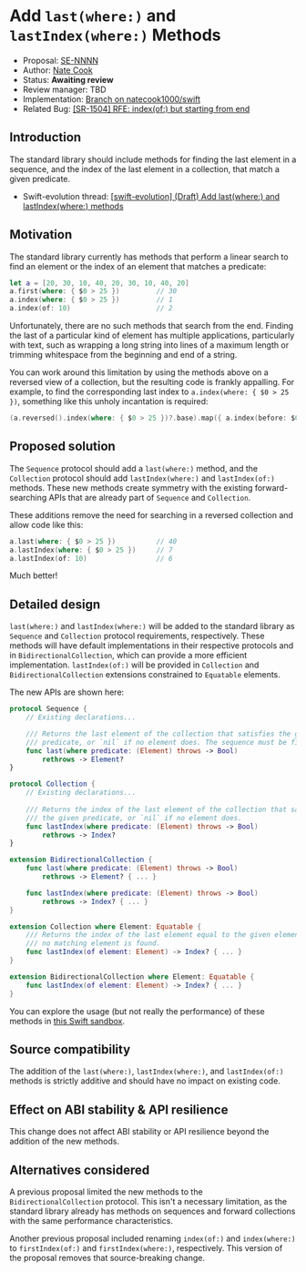 # Add `last(where:)` and `lastIndex(where:)` Methods

* Proposal: [SE-NNNN](0000-add-last-methods.md)
* Author: [Nate Cook](https://github.com/natecook1000)
* Status: **Awaiting review**
* Review manager: TBD
* Implementation: [Branch on natecook1000/swift](https://github.com/apple/swift/compare/master...natecook1000:nc-last)
* Related Bug: [\[SR-1504\] RFE: index(of:) but starting from end](https://bugs.swift.org/browse/SR-1504)

## Introduction

The standard library should include methods for finding the last element in a sequence, and the index of the last element in a collection, that match a given predicate.

* Swift-evolution thread: [\[swift-evolution\] (Draft) Add last(where:) and lastIndex(where:) methods](https://lists.swift.org/pipermail/swift-evolution/Week-of-Mon-20160509/017048.html)

## Motivation

The standard library currently has methods that perform a linear search to find an element or the index of an element that matches a predicate:

```swift
let a = [20, 30, 10, 40, 20, 30, 10, 40, 20]
a.first(where: { $0 > 25 })         // 30
a.index(where: { $0 > 25 })         // 1
a.index(of: 10)                     // 2
```

Unfortunately, there are no such methods that search from the end. Finding the last of a particular kind of element has multiple applications, particularly with text, such as wrapping a long string into lines of a maximum length or trimming whitespace from the beginning and end of a string.

You can work around this limitation by using the methods above on a reversed view of a collection, but the resulting code is frankly appalling. For example, to find the corresponding last index to `a.index(where: { $0 > 25 })`, something like this unholy incantation is required:

```swift
(a.reversed().index(where: { $0 > 25 })?.base).map({ a.index(before: $0) })
```

## Proposed solution

The `Sequence` protocol should add a `last(where:)` method, and the `Collection` protocol should add `lastIndex(where:)` and `lastIndex(of:)` methods. These new methods create symmetry with the existing forward-searching APIs that are already part of `Sequence` and `Collection`.

These additions remove the need for searching in a reversed collection and allow code like this:

```swift
a.last(where: { $0 > 25 })          // 40
a.lastIndex(where: { $0 > 25 })     // 7
a.lastIndex(of: 10)                 // 6
```

Much better!

## Detailed design

`last(where:)` and `lastIndex(where:)` will be added to the standard library as `Sequence` and `Collection` protocol requirements, respectively. These methods will have default implementations in their respective protocols and in `BidirectionalCollection`, which can provide a more efficient implementation. `lastIndex(of:)` will be provided in `Collection` and `BidirectionalCollection` extensions constrained to `Equatable` elements. 

The new APIs are shown here:

```swift
protocol Sequence {
    // Existing declarations...

    /// Returns the last element of the collection that satisfies the given
    /// predicate, or `nil` if no element does. The sequence must be finite.
    func last(where predicate: (Element) throws -> Bool) 
        rethrows -> Element?
}

protocol Collection {
    // Existing declarations...
    
    /// Returns the index of the last element of the collection that satisfies 
    /// the given predicate, or `nil` if no element does.
    func lastIndex(where predicate: (Element) throws -> Bool) 
        rethrows -> Index? 
}

extension BidirectionalCollection {
    func last(where predicate: (Element) throws -> Bool) 
        rethrows -> Element? { ... }

    func lastIndex(where predicate: (Element) throws -> Bool) 
        rethrows -> Index? { ... }
}

extension Collection where Element: Equatable {
    /// Returns the index of the last element equal to the given element, or 
    /// no matching element is found.
    func lastIndex(of element: Element) -> Index? { ... }
}

extension BidirectionalCollection where Element: Equatable {
    func lastIndex(of element: Element) -> Index? { ... }
}
```

You can explore the usage (but not really the performance) of these methods in [this Swift sandbox](http://swift.sandbox.bluemix.net/#/repl/5a0345476e726279e5c6f486).

## Source compatibility

The addition of the `last(where:)`, `lastIndex(where:)`, and `lastIndex(of:)` methods is strictly additive and should have no impact on existing code.

## Effect on ABI stability & API resilience

This change does not affect ABI stability or API resilience beyond the addition of the new methods.

## Alternatives considered

A previous proposal limited the new methods to the `BidirectionalCollection` protocol. This isn't a necessary limitation, as the standard library already has methods on sequences and forward collections with the same performance characteristics. 

Another previous proposal included renaming `index(of:)` and `index(where:)` to `firstIndex(of:)` and `firstIndex(where:)`, respectively. This version of the proposal removes that source-breaking change.
